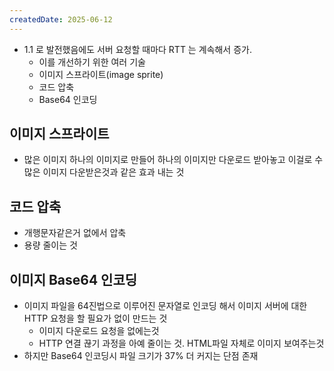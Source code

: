 ```yaml
---
createdDate: 2025-06-12
---
```

- 1.1 로 발전했음에도 서버 요청할 때마다 RTT 는 계속해서 증가.
	- 이를 개선하기 위한 여러 기술
	- 이미지 스프라이트(image sprite)
	- 코드 압축
	- Base64 인코딩

## 이미지 스프라이트
- 많은 이미지 하나의 이미지로 만들어 하나의 이미지만 다운로드 받아놓고 이걸로 수많은 이미지 다운받은것과 같은 효과 내는 것
## 코드 압축
- 개행문자같은거 없에서 압축
- 용량 줄이는 것

## 이미지 Base64 인코딩
- 이미지 파일을 64진법으로 이루어진 문자열로 인코딩 해서 이미지 서버에 대한 HTTP 요청을 할 필요가 없이 만드는 것
	- 이미지 다운로드 요청을 없에는것
	- HTTP 연결 끊기 과정을 아예 줄이는 것. HTML파일 자체로 이미지 보여주는것
- 하지만 Base64 인코딩시 파일 크기가 37% 더 커지는 단점 존재